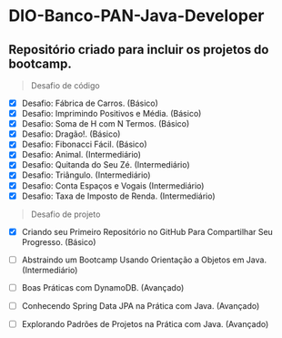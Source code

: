 # DIO-Banco-PAN-Java-Developer

## Repositório criado para incluir os projetos do bootcamp.

> Desafio de código
- [X] Desafio: Fábrica de Carros. (Básico)
- [X] Desafio: Imprimindo Positivos e Média. (Básico)
- [X] Desafio: Soma de H com N Termos. (Básico)
- [X] Desafio: Dragão!. (Básico)
- [X] Desafio: Fibonacci Fácil. (Básico)
- [X] Desafio: Animal. (Intermediário)
- [X] Desafio: Quitanda do Seu Zé. (Intermediário)
- [X] Desafio: Triângulo. (Intermediário)
- [X] Desafio: Conta Espaços e Vogais (Intermediário)
- [X] Desafio: Taxa de Imposto de Renda. (Intermediário)

> Desafio de projeto
- [X] Criando seu Primeiro Repositório no GitHub Para Compartilhar Seu Progresso. (Básico)
- [ ] Abstraindo um Bootcamp Usando Orientação a Objetos em Java. (Intermediário)
- [ ] Boas Práticas com DynamoDB. (Avançado)
- [ ] Conhecendo Spring Data JPA na Prática com Java. (Avançado)
- [ ] Explorando Padrões de Projetos na Prática com Java. (Avançado)

